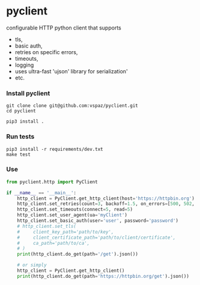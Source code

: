 # pyclient

configurable HTTP python client that supports

- tls,
- basic auth,
- retries on specific errors,
- timeouts,
- logging
- uses ultra-fast 'ujson' library for serialization'
- etc.

### Install pyclient

```shell
git clone clone git@github.com:vspaz/pyclient.git
cd pyclient

pip3 install .
````

### Run tests

```shell
pip3 install -r requirements/dev.txt
make test
```

### Use

```python
from pyclient.http import PyClient

if __name__ == '__main__':
    http_client = PyClient.get_http_client(host='https://httpbin.org')
    http_client.set_retries(count=3, backoff=1.5, on_errors=[500, 502, 504, 429])
    http_client.set_timeouts(connect=5, read=5)
    http_client.set_user_agent(ua='myClient')
    http_client.set_basic_auth(user='user', password='password')
    # http_client.set_tls(
    #     client_key_path='path/to/key',
    #     client_certificate_path='path/to/client/certificate',
    #     ca_path='path/to/ca',
    # )
    print(http_client.do_get(path='/get').json())

    # or simply
    http_client = PyClient.get_http_client()
    print(http_client.do_get(path='https://httpbin.org/get').json())
```

